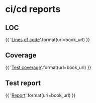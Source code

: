 # ci/cd reports

## LOC

{{ '[Lines of code]({url}/artifacts/lines/lines.txt)'.format(url=book_url) }}

## Coverage

{{ '[Test coverage]({url}/artifacts/tests/html-coverage/index.html)'.format(url=book_url) }}

## Test report

{{ '[Report]({url}/artifacts/tests/html-report/report.html)'.format(url=book_url) }}